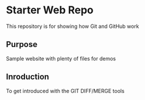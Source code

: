 # Starter Web Repo

This repository is for showing how Git and GitHub work

## Purpose

Sample website with plenty of files for demos

## Inroduction

To get introduced with the GIT DIFF/MERGE tools
